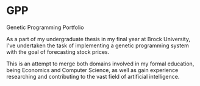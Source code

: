# GPP
Genetic Programming Portfolio

As a part of my undergraduate thesis in my final year at Brock University, I've undertaken the task of implementing a genetic programming system with the goal of forecasting stock prices. 

This is an attempt to merge both domains involved in my formal education, being Economics and Computer Science, as well as gain experience researching and contributing to the vast field of artificial intelligence.
